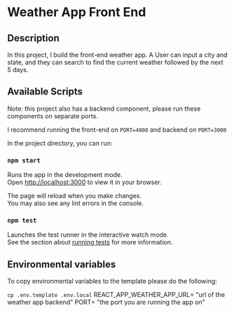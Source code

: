 # Weather App Front End

## Description

In this project, I build the front-end weather app. A User can input a city and state, and they can search to find the current weather followed by the next 5 days.

## Available Scripts

Note: this project also has a backend component, please run these components on separate ports.

I recommend running the front-end on `PORT=4000` and backend on `PORT=3000`

In the project directory, you can run:

### `npm start`

Runs the app in the development mode.\
Open [http://localhost:3000](http://localhost:3000) to view it in your browser.

The page will reload when you make changes.\
You may also see any lint errors in the console.

### `npm test`

Launches the test runner in the interactive watch mode.\
See the section about [running tests](https://facebook.github.io/create-react-app/docs/running-tests) for more information.


## Environmental variables 

To copy environmental variables to the template please do the following:

`cp .env.template .env.local`
REACT_APP_WEATHER_APP_URL= "url of the weather app backend"
PORT= "the port you are running the app on"
